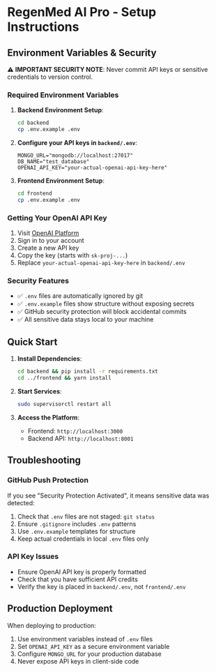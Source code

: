 # RegenMed AI Pro - Setup Instructions

## Environment Variables & Security

⚠️ **IMPORTANT SECURITY NOTE**: Never commit API keys or sensitive credentials to version control.

### Required Environment Variables

1. **Backend Environment Setup**:
   ```bash
   cd backend
   cp .env.example .env
   ```

2. **Configure your API keys in `backend/.env`**:
   ```
   MONGO_URL="mongodb://localhost:27017"
   DB_NAME="test_database"
   OPENAI_API_KEY="your-actual-openai-api-key-here"
   ```

3. **Frontend Environment Setup**:
   ```bash
   cd frontend
   cp .env.example .env
   ```

### Getting Your OpenAI API Key

1. Visit [OpenAI Platform](https://platform.openai.com/api-keys)
2. Sign in to your account
3. Create a new API key
4. Copy the key (starts with `sk-proj-...`)
5. Replace `your-actual-openai-api-key-here` in `backend/.env`

### Security Features

- ✅ `.env` files are automatically ignored by git
- ✅ `.env.example` files show structure without exposing secrets
- ✅ GitHub security protection will block accidental commits
- ✅ All sensitive data stays local to your machine

## Quick Start

1. **Install Dependencies**:
   ```bash
   cd backend && pip install -r requirements.txt
   cd ../frontend && yarn install
   ```

2. **Start Services**:
   ```bash
   sudo supervisorctl restart all
   ```

3. **Access the Platform**:
   - Frontend: `http://localhost:3000`
   - Backend API: `http://localhost:8001`

## Troubleshooting

### GitHub Push Protection
If you see "Security Protection Activated", it means sensitive data was detected:
1. Check that `.env` files are not staged: `git status`
2. Ensure `.gitignore` includes `.env` patterns
3. Use `.env.example` templates for structure
4. Keep actual credentials in local `.env` files only

### API Key Issues
- Ensure OpenAI API key is properly formatted
- Check that you have sufficient API credits
- Verify the key is placed in `backend/.env`, not `frontend/.env`

## Production Deployment

When deploying to production:
1. Use environment variables instead of `.env` files
2. Set `OPENAI_API_KEY` as a secure environment variable
3. Configure `MONGO_URL` for your production database
4. Never expose API keys in client-side code
